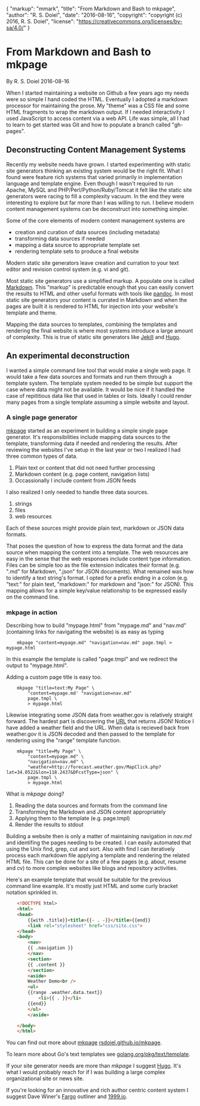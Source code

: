 {
    "markup": "mmark",
    "title": "From Markdown and Bash to mkpage",
    "author": "R. S. Doiel",
    "date": "2016-08-16",
    "copyright": "copyright (c) 2016, R. S. Doiel",
    "license": "https://creativecommons.org/licenses/by-sa/4.0/"
}



# From Markdown and Bash to mkpage

By R. S. Doiel 2016-08-16

When I started maintaining a website on Github a few years ago my needs
were so simple I hand coded the HTML.  Eventually I adopted 
a markdown processor for maintaining the prose. My "theme" was a
CSS file and some HTML fragments to wrap the markdown output. If I needed 
interactivity I used JavaScript to access content via a web API. 
Life was simple, all I had to learn to get started was Git and how to
populate a branch called "gh-pages".


## Deconstructing Content Management Systems

Recently my website needs have grown. I started experimenting with static
site generators thinking an existing system would be the right fit. 
What I found were feature rich systems that varied primarily in 
implementation language and template engine. Even though I wasn't
required to run Apache, MySQL and PHP/Perl/Python/Ruby/Tomcat it felt 
like the static site generators were racing to fill a complexity 
vacuum. In the end they were interesting to explore but far more
than I was willing to run. I believe modern content management systems can
be deconstruct into something simpler.

Some of the core elements of modern content management systems are

+ creation and curation of data sources (including metadata)
+ transforming data sources if needed
+ mapping a data source to appropriate template set
+ rendering template sets to produce a final website

Modern static site generators leave creation and curration to your 
text editor and revision control system (e.g. vi and git). 

Most static site generators use a simplified markup. A populate one is
called [Markdown](https://en.wikipedia.org/wiki/Markdown). This "markup"
is predictable enough that you can easily convert the results to HTML and
other useful formats with tools like [pandoc](http://pandoc.org/). In most 
static site generators your content is currated in Markdown and when the 
pages are built it is rendered to HTML for injection into your website's 
template and theme.

Mapping the data sources to templates, combining the templates and rendering 
the final website is where most systems introduce a large amount of complexity.
This is true of static site generators like [Jekill](https://jekyllrb.com) and 
[Hugo](https://gohugo.io).


## An experimental deconstruction

I wanted a simple command line tool that would make a single web page.
It would take a few data sources and formats and run them through a
template system. The template system needed to be simple but support
the case where data might not be available. It would be nice if it handled
the case of repititious data like that used in tables or lists. Ideally
I could render many pages from a single template assuming a simple website
and layout.

### A single page generator

[mkpage](https://github.com/rsdoiel/mkpage) started as an experiment in
building a simple single page generator. It's responsibilities
include mapping data sources to the template, transforming data if needed
and rendering the results. After reviewing the websites I've setup in
the last year or two I realized I had three common types of data.

1. Plain text or content that did not need further processing
2. Markdown content (e.g. page content, navigation lists)
3. Occassionally I include content from JSON feeds

I also realized I only needed to handle three data sources.

1. strings
2. files
3. web resources

Each of these sources might provide plain text, markdown or JSON data formats.

That poses the question of how to express the data format and the data 
source when mapping the content into a template. The web resources are
easy in the sense that the web responses include content type information.
Files can be simple too as the file extension indicates their
format (e.g. ".md" for Markdown, ".json" for JSON documents). What remained
was how to identify a text string's format.  I opted for a prefix ending in 
a colon (e.g. "text:" for plain text, "markdown:" for markdown 
and "json:" for JSON). This mapping allows for a simple key/value
relationship to be expressed easily on the command line.

### mkpage in action

Describing how to build "mypage.html" from "mypage.md" and "nav.md" 
(containing links for navigating the website) is as easy as typing

```shell
    mkpage "content=mypage.md" "navigation=nav.md" page.tmpl > mypage.html
```

In this example the template is called "page.tmpl" and we redirect the 
output to "mypage.html".


Adding a custom page title is easy too.

```shell
    mkpage "title=text:My Page" \
        "content=mypage.md' "navigation=nav.md" 
        page.tmpl \
        > mypage.html
```

Likewise integrating some JSON data from weather.gov is relatively straight
forward. The hardest part is discovering the [URL](http://forecast.weather.gov/MapClick.php?lat=34.0522&lon=118.2437&DFcstType=json) 
that returns JSON!  Notice I have added a weather field and the URL. When data
is recieved back from weather.gov it is JSON decoded and then passed to the
template for rendering using the "range" template function.

```shell
    mkpage "title=My Page" \
        "content=mypage.md" \
        "navigation=nav.md" \
        "weather=http://forecast.weather.gov/MapClick.php?lat=34.0522&lon=118.2437&DFcstType=json" \
        page.tmpl \
        > mypage.html
```

What is *mkpage* doing?

1. Reading the data sources and formats from the command line
2. Transforming the Markdown and JSON content appropriately
3. Applying them to the template (e.g. page.tmpl)
4. Render the results to stdout

Building a website then is only a matter of maintaining navigation in
*nav.md* and identifing the pages needing to be created. I can easily 
automated that using the Unix find, grep, cut and sort. Also with find 
I can iteratively process each markdown file applying a 
template and rendering the related HTML file.  This can be done for a site 
of a few pages (e.g. about, resume and cv) to more complex websites like 
blogs and repository activities.

Here's an example template that would be suitable for the previous
command line example. It's mostly just HTML and some curly bracket notation 
sprinkled in.

```html
    <!DOCTYPE html>
    <html>
    <head>
        {{with .title}}<title>{{- . -}}</title>{{end}}
        <link rel="stylesheet" href="css/site.css">
    </head>
    <body>
        <nav>
        {{ .navigation }}
        </nav>
        <section>
        {{ .content }}
        </section>
        <aside>
        Weather Demo<br />
        <ul>
        {{range .weather.data.text}}
            <li>{{ . }}</li>
        {{end}}
        </ul>
        </aside>

    </body>
    </html>
```

You can find out more about [mkpage](https://github.com/rsdoiel/mkpage)
[rsdoiel.github.io/mkpage](https://rsdoiel.github.io/mkpage).

To learn more about Go's text templates see 
[golang.org/pkg/text/template](https://golang.org/pkg/text/template/). 

If your site generator needs are more than *mkpage* I suggest [Hugo](https://gohugo.io). 
It's what I would probably reach for if I was building a large complex organizational
site or news site.

If you're looking for an innovative and rich author centric content system
I suggest Dave Winer's [Fargo](http://fargo.io) outliner and [1999.io](https://1999.io).


